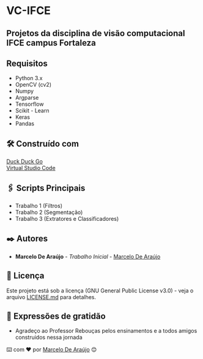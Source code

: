 # VC-IFCE

## Projetos da disciplina de visão computacional IFCE campus Fortaleza


## Requisitos

* Python 3.x
* OpenCV (cv2)
* Numpy
* Argparse
* Tensorflow
* Scikit - Learn
* Keras
* Pandas

## 🛠️ Construído com

[Duck Duck Go](https://duckduckgo.com) <br>
[Virtual Studio Code](https://code.visualstudio.com) <br>

## 🖇️ Scripts Principais

* Trabalho 1 (Filtros)
* Trabalho 2 (Segmentação)
* Trabalho 3 (Extratores e Classificadores)


## ✒️ Autores

* **Marcelo De Araújo** - *Trabalho Inicial* - [Marcelo De Araújo](https://github.com/AIWASS23)

## 📄 Licença

Este projeto está sob a licença (GNU General Public License v3.0) - veja o arquivo [LICENSE.md](https://github.com/AIWASS23/VC-IFCE/blob/main/LICENSE) para detalhes.

## 🎁 Expressões de gratidão

* Agradeço ao Professor Rebouças pelos ensinamentos e a todos amigos construidos nessa jornada 

⌨️ com ❤️ por [Marcelo De Araújo](https://gist.github.com/AIWASS23) 😊
